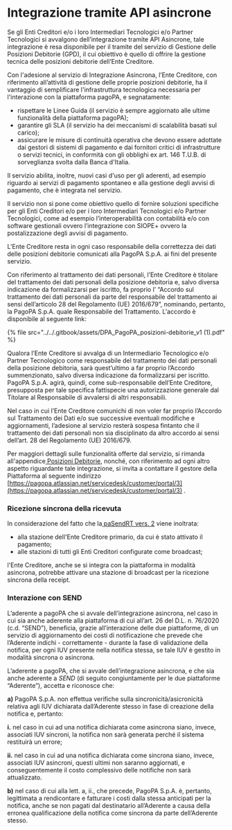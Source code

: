 # Integrazione tramite API asincrone

Se gli Enti Creditori e/o i loro Intermediari Tecnologici e/o Partner Tecnologici si avvalgono dell’integrazione tramite API Asincrone, tale integrazione è resa disponibile per il tramite del servizio di Gestione delle Posizioni Debitorie (GPD), il cui obiettivo è quello di offrire la gestione tecnica delle posizioni debitorie dell’Ente Creditore.

Con l'adesione al servizio di Integrazione Asincrona, l’Ente Creditore, con riferimento all’attività di gestione delle proprie posizioni debitorie, ha il vantaggio di semplificare l'infrastruttura tecnologica necessaria per l'interazione con la piattaforma pagoPA, e segnatamente:

* rispettare le Linee Guida (il servizio è sempre aggiornato alle ultime funzionalità della piattaforma pagoPA);
* garantire gli SLA (il servizio ha dei meccanismi di scalabilità basati sul carico);
* assicurare le misure di continuità operativa che devono essere adottate dai gestori di sistemi di pagamento e dai fornitori critici di infrastrutture o servizi tecnici, in conformità con gli obblighi ex art. 146 T.U.B. di sorveglianza svolta dalla Banca d'Italia.

Il servizio abilita, inoltre, nuovi casi d'uso per gli aderenti, ad esempio riguardo ai servizi di pagamento spontaneo e alla gestione degli avvisi di pagamento, che è integrata nel servizio.

Il servizio non si pone come obiettivo quello di fornire soluzioni specifiche per gli Enti Creditori e/o per i loro Intermediari Tecnologici e/o Partner Tecnologici, come ad esempio l’interoperabilità con contabilità e/o con software gestionali ovvero l’integrazione con SIOPE+ ovvero la postalizzazione degli avvisi di pagamento.

L’Ente Creditore resta in ogni caso responsabile della correttezza dei dati delle posizioni debitorie comunicati alla PagoPA S.p.A. ai fini del presente servizio.

Con riferimento al trattamento dei dati personali, l’Ente Creditore è titolare del trattamento dei dati personali della posizione debitoria e, salvo diversa indicazione da formalizzarsi per iscritto, fa proprio l’ “Accordo sul trattamento dei dati personali da parte del responsabile del trattamento ai sensi dell’articolo 28 del Regolamento (UE) 2016/679”, nominando, pertanto, la PagoPA S.p.A. quale Responsabile del Trattamento. L'accordo è disponibile al seguente link:

{% file src="../../.gitbook/assets/DPA_PagoPA_posizioni-debitorie_v1 (1).pdf" %}

Qualora l’Ente Creditore si avvalga di un Intermediario Tecnologico e/o Partner Tecnologico come responsabile del trattamento dei dati personali della posizione debitoria, sarà quest’ultimo a far proprio l’Accordo summenzionato,  salvo diversa  indicazione da formalizzarsi per iscritto. PagoPA S.p.A. agirà, quindi, come sub-responsabile dell’Ente Creditore, presupposta per tale specifica fattispecie una autorizzazione generale dal Titolare al Responsabile di avvalersi di altri responsabili.

Nel caso in cui l’Ente Creditore comunichi di non voler far proprio l’Accordo sul Trattamento dei Dati e/o sue successive eventuali modifiche e aggiornamenti, l’adesione al servizio resterà sospesa fintanto che il trattamento dei dati personali non sia disciplinato da altro accordo ai sensi dell’art. 28 del Regolamento (UE) 2016/679.

Per maggiori dettagli sulle funzionalità offerte dal servizio, si rimanda all'appendice[ Posizioni Debitorie](https://docs.pagopa.it/sanp/appendici/posizioni-debitorie), nonché, con riferimento ad ogni altro aspetto riguardante tale integrazione, si invita a contattare il gestore della Piattaforma al seguente indirizzo [https://pagopa.atlassian.net/servicedesk/customer/portal/3](https://pagopa.atlassian.net/servicedesk/customer/portal/3) .

### Ricezione sincrona della ricevuta

In considerazione del fatto che la[ paSendRT vers. 2](https://docs.pagopa.it/sanp/appendici/primitive#pasendrt) viene inoltrata:&#x20;

* alla stazione dell'Ente Creditore primario, da cui è stato attivato il pagamento;
* alle stazioni di tutti gli Enti Creditori configurate come broadcast;

l'Ente Creditore, anche se si integra con la piattaforma in modalità asincrona, potrebbe attivare una stazione di broadcast per la ricezione sincrona della receipt.

### Interazione con SEND

L’aderente a pagoPA che si avvale dell’integrazione asincrona, nel caso in cui sia anche aderente alla piattaforma di cui all’art. 26 del D.L. n. 76/2020 (c.d. “SEND”), beneficia, grazie all’interazione delle due piattaforme, di un servizio di aggiornamento dei costi di notificazione che prevede che l’Aderente indichi - correttamente - durante la fase di validazione della notifica, per ogni IUV presente nella notifica stessa, se tale IUV è gestito in modalità sincrona o asincrona.

L’aderente a pagoPA, che si avvale dell’integrazione asincrona, e che sia anche aderente a _SEND_ (di seguito congiuntamente per le due piattaforme “Aderente”), accetta e riconosce che:

**a)** PagoPA S.p.A. non effettua verifiche sulla sincronicità/asicronicità relativa agli IUV dichiarata dall’Aderente stesso in fase di creazione della notifica e, pertanto:

**i.** nel caso in cui ad una notifica dichiarata come asincrona siano, invece, associati IUV sincroni, la notifica non sarà generata perché il sistema restituirà un errore;

**ii.** nel caso in cui ad una notifica dichiarata come sincrona siano, invece, associati IUV asincroni, questi ultimi non saranno aggiornati, e conseguentemente il costo complessivo delle notifiche non sarà attualizzato.&#x20;

**b)** nel caso di cui alla lett. a, ii., che precede, PagoPA S.p.A. è, pertanto, legittimata a rendicontare e fatturare i costi dalla stessa anticipati per la notifica, anche se non pagati dal destinatario all’Aderente a causa della erronea qualificazione della notifica come sincrona da parte dell’Aderente stesso.
